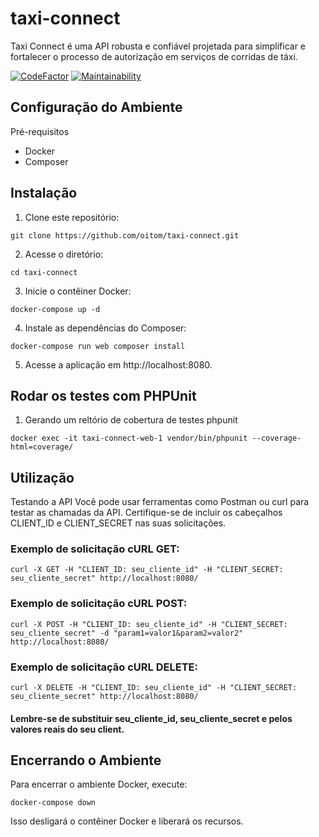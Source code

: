# taxi-connect
Taxi Connect é uma API robusta e confiável projetada para simplificar e fortalecer o processo de autorização em serviços de corridas de táxi.

[![CodeFactor](https://www.codefactor.io/repository/github/oitom/taxi-connect/badge)](https://www.codefactor.io/repository/github/oitom/taxi-connect)
[![Maintainability](https://api.codeclimate.com/v1/badges/84647828e6ee2628a303/maintainability)](https://codeclimate.com/github/oitom/taxi-connect/maintainability)

## Configuração do Ambiente
Pré-requisitos

- Docker
- Composer

## Instalação
1. Clone este repositório:

```
git clone https://github.com/oitom/taxi-connect.git
```

2. Acesse o diretório:
```
cd taxi-connect
```

3. Inicie o contêiner Docker:
```
docker-compose up -d
```

4. Instale as dependências do Composer:
```
docker-compose run web composer install
```

5. Acesse a aplicação em http://localhost:8080.

## Rodar os testes com PHPUnit

1. Gerando um reltório de cobertura de testes phpunit
```
docker exec -it taxi-connect-web-1 vendor/bin/phpunit --coverage-html=coverage/
```

## Utilização
Testando a API
Você pode usar ferramentas como Postman ou curl para testar as chamadas da API. Certifique-se de incluir os cabeçalhos CLIENT_ID e CLIENT_SECRET nas suas solicitações.

### Exemplo de solicitação cURL GET:

```
curl -X GET -H "CLIENT_ID: seu_cliente_id" -H "CLIENT_SECRET: seu_cliente_secret" http://localhost:8080/
```
### Exemplo de solicitação cURL POST:

```
curl -X POST -H "CLIENT_ID: seu_cliente_id" -H "CLIENT_SECRET: seu_cliente_secret" -d "param1=valor1&param2=valor2" http://localhost:8080/
```
### Exemplo de solicitação cURL DELETE:

```
curl -X DELETE -H "CLIENT_ID: seu_cliente_id" -H "CLIENT_SECRET: seu_cliente_secret" http://localhost:8080/
```

#### Lembre-se de substituir seu_cliente_id, seu_cliente_secret e pelos valores reais do seu client.

## Encerrando o Ambiente
Para encerrar o ambiente Docker, execute:

```
docker-compose down
```
Isso desligará o contêiner Docker e liberará os recursos.
